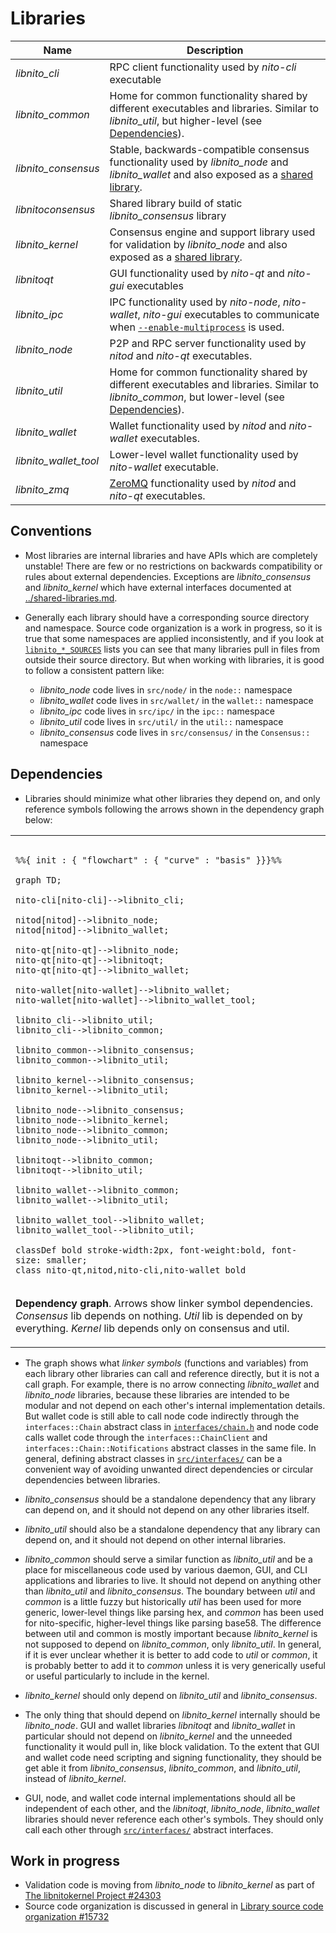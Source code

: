 # Libraries

| Name                     | Description |
|--------------------------|-------------|
| *libnito_cli*         | RPC client functionality used by *nito-cli* executable |
| *libnito_common*      | Home for common functionality shared by different executables and libraries. Similar to *libnito_util*, but higher-level (see [Dependencies](#dependencies)). |
| *libnito_consensus*   | Stable, backwards-compatible consensus functionality used by *libnito_node* and *libnito_wallet* and also exposed as a [shared library](../shared-libraries.md). |
| *libnitoconsensus*    | Shared library build of static *libnito_consensus* library |
| *libnito_kernel*      | Consensus engine and support library used for validation by *libnito_node* and also exposed as a [shared library](../shared-libraries.md). |
| *libnitoqt*           | GUI functionality used by *nito-qt* and *nito-gui* executables |
| *libnito_ipc*         | IPC functionality used by *nito-node*, *nito-wallet*, *nito-gui* executables to communicate when [`--enable-multiprocess`](multiprocess.md) is used. |
| *libnito_node*        | P2P and RPC server functionality used by *nitod* and *nito-qt* executables. |
| *libnito_util*        | Home for common functionality shared by different executables and libraries. Similar to *libnito_common*, but lower-level (see [Dependencies](#dependencies)). |
| *libnito_wallet*      | Wallet functionality used by *nitod* and *nito-wallet* executables. |
| *libnito_wallet_tool* | Lower-level wallet functionality used by *nito-wallet* executable. |
| *libnito_zmq*         | [ZeroMQ](../zmq.md) functionality used by *nitod* and *nito-qt* executables. |

## Conventions

- Most libraries are internal libraries and have APIs which are completely unstable! There are few or no restrictions on backwards compatibility or rules about external dependencies. Exceptions are *libnito_consensus* and *libnito_kernel* which have external interfaces documented at [../shared-libraries.md](../shared-libraries.md).

- Generally each library should have a corresponding source directory and namespace. Source code organization is a work in progress, so it is true that some namespaces are applied inconsistently, and if you look at [`libnito_*_SOURCES`](../../src/Makefile.am) lists you can see that many libraries pull in files from outside their source directory. But when working with libraries, it is good to follow a consistent pattern like:

  - *libnito_node* code lives in `src/node/` in the `node::` namespace
  - *libnito_wallet* code lives in `src/wallet/` in the `wallet::` namespace
  - *libnito_ipc* code lives in `src/ipc/` in the `ipc::` namespace
  - *libnito_util* code lives in `src/util/` in the `util::` namespace
  - *libnito_consensus* code lives in `src/consensus/` in the `Consensus::` namespace

## Dependencies

- Libraries should minimize what other libraries they depend on, and only reference symbols following the arrows shown in the dependency graph below:

<table><tr><td>

```mermaid

%%{ init : { "flowchart" : { "curve" : "basis" }}}%%

graph TD;

nito-cli[nito-cli]-->libnito_cli;

nitod[nitod]-->libnito_node;
nitod[nitod]-->libnito_wallet;

nito-qt[nito-qt]-->libnito_node;
nito-qt[nito-qt]-->libnitoqt;
nito-qt[nito-qt]-->libnito_wallet;

nito-wallet[nito-wallet]-->libnito_wallet;
nito-wallet[nito-wallet]-->libnito_wallet_tool;

libnito_cli-->libnito_util;
libnito_cli-->libnito_common;

libnito_common-->libnito_consensus;
libnito_common-->libnito_util;

libnito_kernel-->libnito_consensus;
libnito_kernel-->libnito_util;

libnito_node-->libnito_consensus;
libnito_node-->libnito_kernel;
libnito_node-->libnito_common;
libnito_node-->libnito_util;

libnitoqt-->libnito_common;
libnitoqt-->libnito_util;

libnito_wallet-->libnito_common;
libnito_wallet-->libnito_util;

libnito_wallet_tool-->libnito_wallet;
libnito_wallet_tool-->libnito_util;

classDef bold stroke-width:2px, font-weight:bold, font-size: smaller;
class nito-qt,nitod,nito-cli,nito-wallet bold
```
</td></tr><tr><td>

**Dependency graph**. Arrows show linker symbol dependencies. *Consensus* lib depends on nothing. *Util* lib is depended on by everything. *Kernel* lib depends only on consensus and util.

</td></tr></table>

- The graph shows what _linker symbols_ (functions and variables) from each library other libraries can call and reference directly, but it is not a call graph. For example, there is no arrow connecting *libnito_wallet* and *libnito_node* libraries, because these libraries are intended to be modular and not depend on each other's internal implementation details. But wallet code is still able to call node code indirectly through the `interfaces::Chain` abstract class in [`interfaces/chain.h`](../../src/interfaces/chain.h) and node code calls wallet code through the `interfaces::ChainClient` and `interfaces::Chain::Notifications` abstract classes in the same file. In general, defining abstract classes in [`src/interfaces/`](../../src/interfaces/) can be a convenient way of avoiding unwanted direct dependencies or circular dependencies between libraries.

- *libnito_consensus* should be a standalone dependency that any library can depend on, and it should not depend on any other libraries itself.

- *libnito_util* should also be a standalone dependency that any library can depend on, and it should not depend on other internal libraries.

- *libnito_common* should serve a similar function as *libnito_util* and be a place for miscellaneous code used by various daemon, GUI, and CLI applications and libraries to live. It should not depend on anything other than *libnito_util* and *libnito_consensus*. The boundary between _util_ and _common_ is a little fuzzy but historically _util_ has been used for more generic, lower-level things like parsing hex, and _common_ has been used for nito-specific, higher-level things like parsing base58. The difference between util and common is mostly important because *libnito_kernel* is not supposed to depend on *libnito_common*, only *libnito_util*. In general, if it is ever unclear whether it is better to add code to *util* or *common*, it is probably better to add it to *common* unless it is very generically useful or useful particularly to include in the kernel.


- *libnito_kernel* should only depend on *libnito_util* and *libnito_consensus*.

- The only thing that should depend on *libnito_kernel* internally should be *libnito_node*. GUI and wallet libraries *libnitoqt* and *libnito_wallet* in particular should not depend on *libnito_kernel* and the unneeded functionality it would pull in, like block validation. To the extent that GUI and wallet code need scripting and signing functionality, they should be get able it from *libnito_consensus*, *libnito_common*, and *libnito_util*, instead of *libnito_kernel*.

- GUI, node, and wallet code internal implementations should all be independent of each other, and the *libnitoqt*, *libnito_node*, *libnito_wallet* libraries should never reference each other's symbols. They should only call each other through [`src/interfaces/`](`../../src/interfaces/`) abstract interfaces.

## Work in progress

- Validation code is moving from *libnito_node* to *libnito_kernel* as part of [The libnitokernel Project #24303](https://github.com/nito/nito/issues/24303)
- Source code organization is discussed in general in [Library source code organization #15732](https://github.com/nito/nito/issues/15732)

